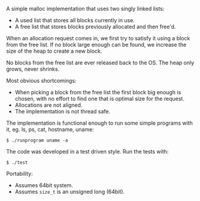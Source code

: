 A simple malloc implementation that uses two singly linked lists:
- A used list that stores all blocks currently in use.
- A free list that stores blocks previously allocated and then free'd.

When an allocation request comes in, we first try to satisfy it using a block
from the free list. If no block large enough can be found, we increase the size
of the heap to create a new block.

No blocks from the free list are ever released back to the OS. The heap only
grows, never shrinks.

Most obvious shortcomings:
- When picking a block from the free list the first block big enough is chosen,
  with no effort to find one that is optimal size for the request.
- Allocations are not aligned.
- The implementation is not thread safe.

The implementation is functional enough to run some simple programs with it,
eg. ls, ps, cat, hostname, uname:

```
$ ./runprogram uname -a
```

The code was developed in a test driven style. Run the tests with:

```
$ ./test
```

Portability:

* Assumes 64bit system.
* Assumes `size_t` is an unsigned long (64bit).

